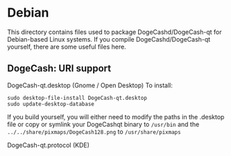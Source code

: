 
Debian
====================
This directory contains files used to package DogeCashd/DogeCash-qt
for Debian-based Linux systems. If you compile DogeCashd/DogeCash-qt yourself, there are some useful files here.

## DogeCash: URI support ##


DogeCash-qt.desktop  (Gnome / Open Desktop)
To install:

	sudo desktop-file-install DogeCash-qt.desktop
	sudo update-desktop-database

If you build yourself, you will either need to modify the paths in
the .desktop file or copy or symlink your DogeCashqt binary to `/usr/bin`
and the `../../share/pixmaps/DogeCash128.png` to `/usr/share/pixmaps`

DogeCash-qt.protocol (KDE)

